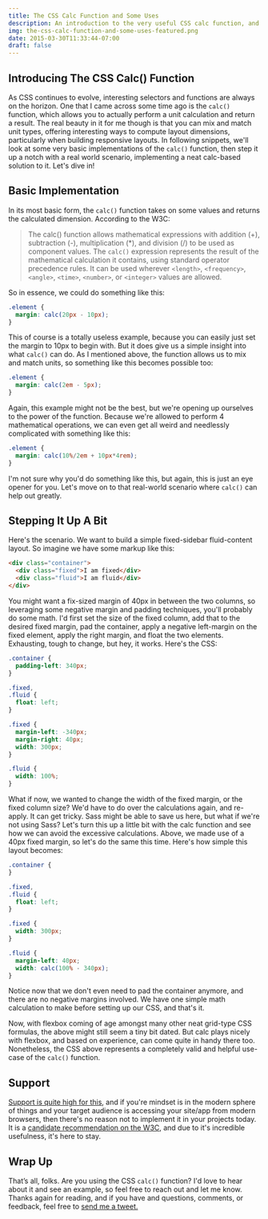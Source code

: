 ```yaml
---
title: The CSS Calc Function and Some Uses
description: An introduction to the very useful CSS calc function, and some snippets to show off its use.
img: the-css-calc-function-and-some-uses-featured.png
date: 2015-03-30T11:33:44-07:00
draft: false
---
```


## Introducing The CSS Calc() Function

As CSS continues to evolve, interesting selectors and functions are always on the horizon. One that I came across some time ago is the `calc()` function, which allows you to actually perform a unit calculation and return a result. The real beauty in it for me though is that you can mix and match unit types, offering interesting ways to compute layout dimensions, particularly when building responsive layouts. In following snippets, we'll look at some very basic implementations of the `calc()` function, then step it up a notch with a real world scenario, implementing a neat calc-based solution to it. Let's dive in!

## Basic Implementation

In its most basic form, the `calc()` function takes on some values and returns the calculated dimension. According to the W3C:

> The calc() function allows mathematical expressions with addition (+), subtraction (-), multiplication (*), and division (/) to be used as component values. The `calc()` expression represents the result of the mathematical calculation it contains, using standard operator precedence rules. It can be used wherever `<length>`, `<frequency>`, `<angle>`, `<time>`, `<number>`, or `<integer>` values are allowed.

So in essence, we could do something like this:

```css
.element {
  margin: calc(20px - 10px);
}
```

This of course is a totally useless example, because you can easily just set the margin to 10px to begin with. But it does give us a simple insight into what `calc()` can do. As I mentioned above, the function allows us to mix and match units, so something like this becomes possible too:

```css
.element {
  margin: calc(2em - 5px);
}
```

Again, this example might not be the best, but we're opening up ourselves to the power of the function. Because we're allowed to perform 4 mathematical operations, we can even get all weird and needlessly complicated with something like this:

```css
.element {
  margin: calc(10%/2em + 10px*4rem);
}
```

I'm not sure why you'd do something like this, but again, this is just an eye opener for you. Let's move on to that real-world scenario where `calc()` can help out greatly.

## Stepping It Up A Bit

Here's the scenario. We want to build a simple fixed-sidebar fluid-content layout. So imagine we have some markup like this:

```html
<div class="container">
  <div class="fixed">I am fixed</div>
  <div class="fluid">I am fluid</div>
</div>
```

You might want a fix-sized margin of 40px in between the two columns, so leveraging some negative margin and padding techniques, you'll probably do some math. I'd first set the size of the fixed column, add that to the desired fixed margin, pad the container, apply a negative left-margin on the fixed element, apply the right margin, and float the two elements. Exhausting, tough to change, but hey, it works. Here's the CSS:

```css
.container {
  padding-left: 340px;
}

.fixed,
.fluid {
  float: left;
}

.fixed {
  margin-left: -340px;
  margin-right: 40px;
  width: 300px;
}

.fluid {
  width: 100%;
}
```

What if now, we wanted to change the width of the fixed margin, or the fixed column size? We'd have to do over the calculations again, and re-apply. It can get tricky. Sass might be able to save us here, but what if we're not using Sass? Let's turn this up a little bit with the calc function and see how we can avoid the excessive calculations. Above, we made use of a 40px fixed margin, so let's do the same this time. Here's how simple this layout becomes:

```css
.container {
}

.fixed,
.fluid {
  float: left;
}

.fixed {
  width: 300px;
}

.fluid {
  margin-left: 40px;
  width: calc(100% - 340px);
}
```

Notice now that we don't even need to pad the container anymore, and there are no negative margins involved. We have one simple math calculation to make before setting up our CSS, and that's it.

Now, with flexbox coming of age amongst many other neat grid-type CSS formulas, the above might still seem a tiny bit dated. But calc plays nicely with flexbox, and based on experience, can come quite in handy there too. Nonetheless, the CSS above represents a completely valid and helpful use-case of the `calc()` function.

## Support

[Support is quite high for this](http://caniuse.com/#search=calc), and if you're mindset is in the modern sphere of things and your target audience is accessing your site/app from modern browsers, then there's no reason not to implement it in your projects today. It is a [candidate recommendation on the W3C](http://www.w3.org/TR/css3-values/), and due to it's incredible usefulness, it's here to stay.

## Wrap Up

That’s all, folks. Are you using the CSS `calc()` function? I'd love to hear about it and see an example, so feel free to reach out and let me know. Thanks again for reading, and if you have and questions, comments, or feedback, feel free to <a href="http://twitter.com/home?status=@nicksalloum_ I got a question for you!" target="_blank">send me a tweet.</a>
